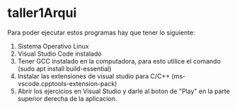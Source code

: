 # taller1Arqui
Para poder ejecutar estos programas hay que tener lo siguiente:
1) Sistema Operativo Linux
2) Visual Studio Code instalado
3) Tener GCC instalado en la computadora, para esto utilice el comando (sudo apt install build-essential)
4) Instalar las extensiones de visual studio para C/C++ (ms-vscode.cpptools-extension-pack)
5) Abrir los ejercicios en Visual Studio y darle al boton de "Play" en la parte superior derecha de la aplicacion.
